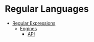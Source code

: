 # Regular Languages
- [Regular Expressions](Regular%20Expressions/README.md)
  - [Engines](Regular%20Expressions/Engines/README.md)
    - [API](Regular%20Expressions/Engines/API.md)